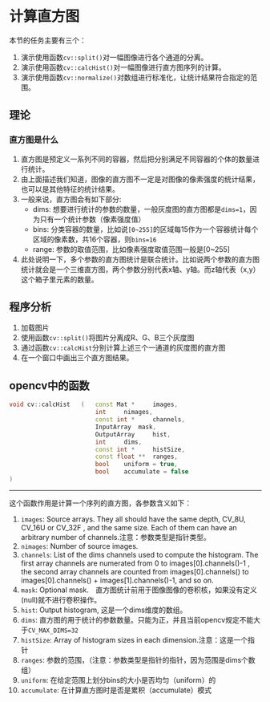 # 计算直方图
本节的任务主要有三个：
1. 演示使用函数`cv::split()`对一幅图像进行各个通道的分离。 
2. 演示使用函数`cv::calcHist()`对一幅图像进行直方图序列的计算。
3. 演示使用函数`cv::normalize()`对数组进行标准化，让统计结果符合指定的范围。

## 理论
### 直方图是什么
1. 直方图是预定义一系列不同的容器，然后把分别满足不同容器的个体的数量进行统计。
2. 由上面描述我们知道，图像的直方图不一定是对图像的像素强度的统计结果，也可以是其他特征的统计结果。
3. 一般来说，直方图会有如下部分:
    - dims:     想要进行统计的参数的数量，一般灰度图的直方图都是`dims=1`，因为只有一个统计参数（像素强度值）
    - bins:     分类容器的数量，比如说`[0~255]`的区域每15作为一个容器统计每个区域的像素数，共16个容器，则`bins=16`
    - range:    参数的取值范围，比如像素强度取值范围一般是[0~255]
4. 此处说明一下，多个参数的直方图统计是联合统计。比如说两个参数的直方图统计就会是一个三维直方图，两个参数分别代表x轴、y轴。而z轴代表（x,y）这个箱子里元素的数量。

## 程序分析
1. 加载图片
2. 使用函数`cv::split()`将图片分离成R、G、B三个灰度图
3. 通过函数`cv::calcHist`分别计算上述三个一通道的灰度图的直方图
4. 在一个窗口中画出三个直方图结果。


## opencv中的函数
```cpp
void cv::calcHist	(	const Mat * 	images,
						int 	nimages,
						const int * 	channels,
						InputArray 	mask,
						OutputArray 	hist,
						int 	dims,
						const int * 	histSize,
						const float ** 	ranges,
						bool 	uniform = true,
						bool 	accumulate = false 
)	
```
---
这个函数作用是计算一个序列的直方图，各参数含义如下：
1. `images`:		Source arrays. They all should have the same depth, CV_8U, CV_16U or CV_32F , and the same size. Each of them can have an arbitrary number of channels.注意：参数类型是指针类型。
2. `nimages`:		Number of source images.
3. `channels`:		List of the dims channels used to compute the histogram. The first array channels are numerated from 0 to images[0].channels()-1 , the second array channels are counted from images[0].channels() to images[0].channels() + images[1].channels()-1, and so on.
4. `mask`:			Optional mask.　直方图统计前用于图像图像的卷积核，如果没有定义(null)就不进行卷积操作。
5. `hist`:			Output histogram, 这是一个dims维度的数组。
6. `dims`:			直方图的用于统计的参数数量。只能为正，并且当前opencv规定不能大于`CV_MAX_DIMS=32`
7. `histSize`:		Array of histogram sizes in each dimension.注意：这是一个指针
8. `ranges`:		参数的范围，（注意：参数类型是指针的指针，因为范围是dims个数组）
9. `uniform`:		在给定范围上划分bins的大小是否均匀（uniform）的
10. `accumulate`:	在计算直方图时是否是累积（accumulate）模式
